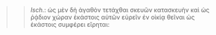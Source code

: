 

>>  *Isch.*: ὡς μὲν δὴ ἀγαθὸν τετάχθαι σκευῶν κατασκευὴν καὶ ὡς ῥᾴδιον χώραν ἑκάστοις αὐτῶν εὑρεῖν ἐν οἰκίᾳ θεῖναι ὡς ἑκάστοις συμφέρει εἴρηται: